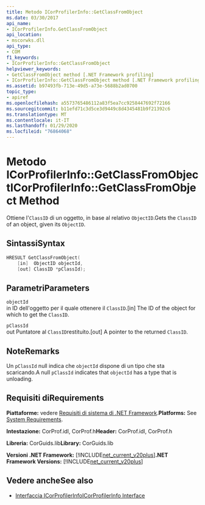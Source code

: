```yaml
---
title: Metodo ICorProfilerInfo::GetClassFromObject
ms.date: 03/30/2017
api_name:
- ICorProfilerInfo.GetClassFromObject
api_location:
- mscorwks.dll
api_type:
- COM
f1_keywords:
- ICorProfilerInfo::GetClassFromObject
helpviewer_keywords:
- GetClassFromObject method [.NET Framework profiling]
- ICorProfilerInfo::GetClassFromObject method [.NET Framework profiling]
ms.assetid: b97493fb-713e-49d5-a73e-5688b2ad0700
topic_type:
- apiref
ms.openlocfilehash: a5573765486112a83f5ea7cc9258447692f72166
ms.sourcegitcommit: b11efd71c3d5ce3d9449c8d4345481b9f21392c6
ms.translationtype: MT
ms.contentlocale: it-IT
ms.lasthandoff: 01/29/2020
ms.locfileid: "76864068"
---
```

# <a name="icorprofilerinfogetclassfromobject-method"></a><span data-ttu-id="bc6fb-102">Metodo ICorProfilerInfo::GetClassFromObject</span><span class="sxs-lookup"><span data-stu-id="bc6fb-102">ICorProfilerInfo::GetClassFromObject Method</span></span>
<span data-ttu-id="bc6fb-103">Ottiene l'`ClassID` di un oggetto, in base al relativo `ObjectID`.</span><span class="sxs-lookup"><span data-stu-id="bc6fb-103">Gets the `ClassID` of an object, given its `ObjectID`.</span></span>  
  
## <a name="syntax"></a><span data-ttu-id="bc6fb-104">Sintassi</span><span class="sxs-lookup"><span data-stu-id="bc6fb-104">Syntax</span></span>  
  
```cpp  
HRESULT GetClassFromObject(  
    [in]  ObjectID objectId,  
    [out] ClassID *pClassId);  
```  
  
## <a name="parameters"></a><span data-ttu-id="bc6fb-105">Parametri</span><span class="sxs-lookup"><span data-stu-id="bc6fb-105">Parameters</span></span>  
 `objectId`  
 <span data-ttu-id="bc6fb-106">in ID dell'oggetto per il quale ottenere il `ClassID`.</span><span class="sxs-lookup"><span data-stu-id="bc6fb-106">[in] The ID of the object for which to get the `ClassID`.</span></span>  
  
 `pClassId`  
 <span data-ttu-id="bc6fb-107">out Puntatore al `ClassID`restituito.</span><span class="sxs-lookup"><span data-stu-id="bc6fb-107">[out] A pointer to the returned `ClassID`.</span></span>  
  
## <a name="remarks"></a><span data-ttu-id="bc6fb-108">Note</span><span class="sxs-lookup"><span data-stu-id="bc6fb-108">Remarks</span></span>  
 <span data-ttu-id="bc6fb-109">Un `pClassId` null indica che `objectId` dispone di un tipo che sta scaricando.</span><span class="sxs-lookup"><span data-stu-id="bc6fb-109">A null `pClassId` indicates that `objectId` has a type that is unloading.</span></span>  
  
## <a name="requirements"></a><span data-ttu-id="bc6fb-110">Requisiti di</span><span class="sxs-lookup"><span data-stu-id="bc6fb-110">Requirements</span></span>  
 <span data-ttu-id="bc6fb-111">**Piattaforme:** vedere [Requisiti di sistema di .NET Framework](../../../../docs/framework/get-started/system-requirements.md).</span><span class="sxs-lookup"><span data-stu-id="bc6fb-111">**Platforms:** See [System Requirements](../../../../docs/framework/get-started/system-requirements.md).</span></span>  
  
 <span data-ttu-id="bc6fb-112">**Intestazione:** CorProf.idl, CorProf.h</span><span class="sxs-lookup"><span data-stu-id="bc6fb-112">**Header:** CorProf.idl, CorProf.h</span></span>  
  
 <span data-ttu-id="bc6fb-113">**Libreria:** CorGuids.lib</span><span class="sxs-lookup"><span data-stu-id="bc6fb-113">**Library:** CorGuids.lib</span></span>  
  
 <span data-ttu-id="bc6fb-114">**Versioni .NET Framework:** [!INCLUDE[net_current_v20plus](../../../../includes/net-current-v20plus-md.md)]</span><span class="sxs-lookup"><span data-stu-id="bc6fb-114">**.NET Framework Versions:** [!INCLUDE[net_current_v20plus](../../../../includes/net-current-v20plus-md.md)]</span></span>  
  
## <a name="see-also"></a><span data-ttu-id="bc6fb-115">Vedere anche</span><span class="sxs-lookup"><span data-stu-id="bc6fb-115">See also</span></span>

- [<span data-ttu-id="bc6fb-116">Interfaccia ICorProfilerInfo</span><span class="sxs-lookup"><span data-stu-id="bc6fb-116">ICorProfilerInfo Interface</span></span>](icorprofilerinfo-interface.md)
